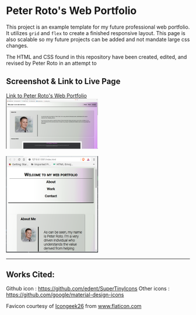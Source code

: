 # Peter Roto's Web Portfolio
This project is an example template for my future professional web portfolio. It utilizes <code>grid</code> and <code>flex</code> to create a finished responsive layout. This page is also scalable so my future projects can be added and not mandate large css changes. 

The HTML and CSS found in this repository have been created, edited, and revised by Peter Roto in an attempt to 

## Screenshot & Link to Live Page

[Link to Peter Roto's Web Portfolio](https://proto133.github.io/WebPortfolio)  
<a href="https://github.com/Proto133/Web_Portfolio/blob/main/assets/images/WebPortfolio1280.png" target=_blank>
<img src="assets/images/WebPortfolio1280.png" style="max-width:50%;" alt="Screenshot of Web Portfolio at desktop resolution"/>
</a>
<br>
<br>
<a href="https://github.com/Proto133/Web_Portfolio/blob/main/assets/images/WebPortfolio768.png" target=_blank>
<img src="assets/images/WebPortfolio768.png" style="max-width:50%;" alt="Screenshot of Web Portfolio at mobile resolution"/>
</a>


---


## Works Cited:  
Github icon : https://github.com/edent/SuperTinyIcons
Other icons : https://github.com/google/material-design-icons

Favicon courtesy of <a href="https://www.flaticon.com/authors/icongeek26" title="Icongeek26">Icongeek26</a> from <a href="https://www.flaticon.com/" title="Flaticon">www.flaticon.com</a></div>